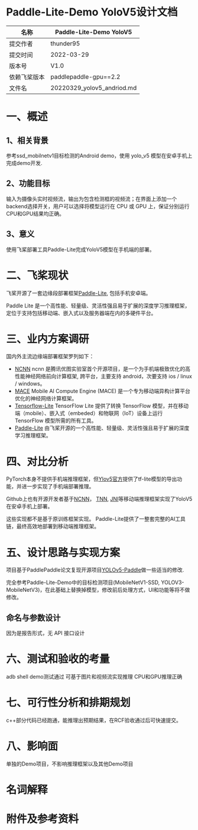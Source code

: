 # Paddle-Lite-Demo YoloV5设计文档

|名称 | Paddle-Lite-Demo YoloV5| 
|---|---|
|提交作者 | thunder95 | 
|提交时间 | 2022-03-29 | 
|版本号 | V1.0 | 
|依赖飞桨版本 | paddlepaddle-gpu==2.2 | 
|文件名 | 20220329_yolov5_andriod.md | 


# 一、概述
## 1、相关背景

参考ssd_mobilnetv1目标检测的Android demo，使用 yolo_v5 模型在安卓手机上完成demo开发.

## 2、功能目标

输入为摄像头实时视频流，输出为包含检测框的视频流；在界面上添加一个backend选择开关，用户可以选择将模型运行在 CPU 或 GPU 上，保证分别运行CPU和GPU结果均正确。

## 3、意义

使用飞桨部署工具Paddle-Lite完成YoloV5模型在手机端的部署。


# 二、飞桨现状

飞桨开源了一套边缘段部署框架[Paddle-Lite](https://github.com/PaddlePaddle/Paddle-Lite), 包括手机安卓端。

Paddle Lite 是一个高性能、轻量级、灵活性强且易于扩展的深度学习推理框架，定位于支持包括移动端、嵌入式以及服务器端在内的多硬件平台。


# 三、业内方案调研

国内外主流边缘端部署框架罗列如下：

- [NCNN](https://github.com/Tencent/ncnn)  ncnn 是腾讯优图实验室首个开源项目，是一个为手机端极致优化的高性能神经网络前向计算框架, 跨平台，主要支持 android，次要支持 ios / linux / windows。
- [MACE](https://github.com/XiaoMi/mace) Mobile AI Compute Engine (MACE) 是一个专为移动端异构计算平台优化的神经网络计算框架。
- [Tensorflow-Lite](https://tensorflow.google.cn/lite) TensorFlow Lite 提供了转换 TensorFlow 模型，并在移动端（mobile）、嵌入式（embeded）和物联网（IoT）设备上运行 TensorFlow 模型所需的所有工具。
- [Paddle-Lite](https://github.com/PaddlePaddle/Paddle-Lite) 由飞桨开源的一个高性能、轻量级、灵活性强且易于扩展的深度学习推理框架。



# 四、对比分析

PyTorch本身不提供手机端推理框架，但[Ylov5官方](https://github.com/ultralytics/yolov5)提供了tf-lite模型的导出功能，并进一步实现了手机端部署推理。

Github上也有开源开发者基于[NCNN](https://github.com/cmdbug/YOLOv5_NCNN)， [TNN](https://github.com/cmdbug/TNN_Demo), [JNI](https://github.com/caowei110/uni-yolov5-android-jni)等移动端推理框架实现了YoloV5在安卓手机上部署。
 
这些实现都不是基于原训练框架实现。 Paddle-Lite提供了一整套完整的AI工具链，最终高效地部署到移动端推理框架。


# 五、设计思路与实现方案

项目基于PaddlePaddle论文复现开源项目[YOLOv5-Paddle](https://github.com/GuoQuanhao/YOLOv5-Paddle)做一些适当的修改.

完全参考Paddle-Lite-Demo中的目标检测项目(MobileNetV1-SSD, YOLOV3-MobileNetV3)，在此基础上替换掉模型，修改前后处理方式，UI和功能等将不做修改。


## 命名与参数设计

因为是报告形式，无 API 接口设计


# 六、测试和验收的考量

adb shell demo测试通过
可基于图片和视频流实现推理
CPU和GPU推理正确

# 七、可行性分析和排期规划

c++部分代码已经跑通，能推理出预期结果，在RCF验收通过后可快速提交。


# 八、影响面

单独的Demo项目，不影响推理框架以及其他Demo项目

# 名词解释

# 附件及参考资料

